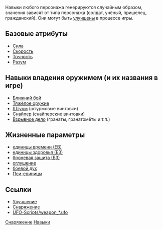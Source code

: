 Навыки любого персонажа генерируются случайным образом, значения зависят
от типа персонажа (солдат, учёный, пришелец, гражданский). Они могут
быть [улучшены](Навыки/Улучшение "wikilink") в процессе игры.

## Базовые атрибуты

- [Сила](Навыки/сила "wikilink")
- [Скорость](Навыки/скорость "wikilink")
- [Точность](Навыки/точность "wikilink")
- [Разум](Навыки/разум "wikilink")

## Навыки владения оружимем (и их названия в игре)

- [Ближний бой](Навыки/Ближний_бой "wikilink")
- [Тяжёлое оружие](Навыки/Тяжелое_оружие "wikilink")
- [Штурм](Навыки/штурм "wikilink") (штурмовые винтовки)
- [Снайпер](Навыки/снайпер "wikilink") (снайперские винтовки)
- [Взрывное дело](Навыки/Взрывное_дело "wikilink") (гранаты, гранатомёты
  и т.п.)

## Жизненные параметры

- [единицы времени (ЕВ)](Навыки/единицы_времени "wikilink")
- [единицы здоровья (ЕЗ)](Навыки/единицы_здоровья "wikilink")
- [броневая защита (БЗ)](Навыки/броневая_защита "wikilink")
- [оглушение](Навыки/оглушение "wikilink")
- [боевой дух](Навыки/боевой_дух "wikilink")
- [Пси-единицы](Навыки/Пси-единицы(ПЕ) "wikilink")

## Ссылки

- [Улучшение](Навыки/Улучшение "wikilink")
- [Снаряжение](Снаряжение "wikilink")
- [UFO-Scripts/weapon_\*.ufo](UFO-Scripts/weapon_*.ufo "wikilink")

[Снаряжение](Снаряжение "wikilink") [Навыки](Навыки "wikilink")
